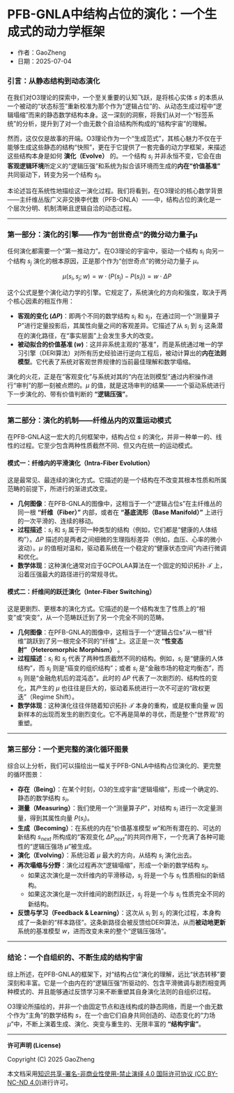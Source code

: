 # **PFB-GNLA中结构占位的演化：一个生成式的动力学框架**

- 作者：GaoZheng
- 日期：2025-07-04

### 引言：从静态结构到动态演化

在我们对O3理论的探索中，一个至关重要的认知飞跃，是将核心实体 $s$ 的本质从一个被动的“状态标签”重新校准为那个作为“逻辑占位”的、从动态生成过程中“逻辑塌缩”而来的静态数学结构本身。这一深刻的洞察，将我们从对一个“标签系统”的分析，提升到了对一个由无数个自洽结构所构成的“结构宇宙”的理解。

然而，这仅仅是故事的开端。O3理论作为一个“生成范式”，其核心魅力不仅在于能够生成这些静态的结构“快照”，更在于它提供了一套完备的动力学框架，来描述这些结构本身是如何 **演化（Evolve）** 的。一个结构 $s_i$ 并非永恒不变，它会在由**客观逻辑环境**所定义的“逻辑压强”和系统为拟合该环境而生成的**内在“价值基准”** 共同驱动下，转变为另一个结构 $s_j$。

本论述旨在系统性地描绘这一演化过程。我们将看到，在O3理论的核心数学背景——主纤维丛版广义非交换李代数（PFB-GNLA）——中，结构占位的演化是一个层次分明、机制清晰且逻辑自洽的动态过程。

---

### 第一部分：演化的引擎——作为“创世奇点”的微分动力量子μ

任何演化都需要一个“第一推动力”。在O3理论的宇宙中，驱动一个结构 $s_i$ 向另一个结构 $s_j$ 演化的根本原因，正是那个作为“创世奇点”的微分动力量子 $\mu$。

$$\mu(s_i, s_j; w) = w \cdot (P(s_j) - P(s_i)) = w \cdot \Delta P$$

这个公式是整个演化动力学的引擎。它规定了，系统演化的方向和强度，取决于两个核心因素的相互作用：

*   **客观的变化 ($\Delta P$)**：即两个不同的数学结构 $s_i$ 和 $s_j$，在通过同一个“测量算子P”进行定量投影后，其属性向量之间的客观差异。它描述了从 $s_i$ 到 $s_j$ 这条潜在的演化路径，在“事实层面”上会发生多大的改变。
*   **被动拟合的价值基准 ($w$)**：这并非系统主观的“基准”，而是系统通过唯一的学习引擎（DERI算法）对所有历史经验进行逆向工程后，被动计算出的**内在法则模型**。它代表了系统对客观世界规律的当前最佳理解和数学塌缩。

演化的火花，正是在“客观变化”与系统对其的“内在法则模型”通过内积操作进行“审判”的那一刻被点燃的。$\mu$ 的值，就是这场审判的结果——一个驱动系统进行下一步演化的、带有价值判断的 **“逻辑压强”**。

---

### 第二部分：演化的机制——纤维丛内的双重运动模式

在PFB-GNLA这一宏大的几何框架中，结构占位 $s$ 的演化，并非一种单一的、线性的过程。它至少包含两种性质截然不同、但又内在统一的运动模式。

#### 模式一：纤维内的平滑演化（Intra-Fiber Evolution）

这是最常见、最连续的演化方式。它描述的是一个结构在不改变其根本性质和所属范畴的前提下，所进行的渐进式改变。

*   **几何图像**：在PFB-GNLA的图像中，这相当于一个“逻辑占位s”在主纤维丛的同一根 **“纤维（Fiber）”** 内部，或者在 **“基底流形（Base Manifold）”** 上进行的一次平滑的、连续的移动。
*   **过程描述**：$s_i$ 和 $s_j$ 属于同一种类型的结构（例如，它们都是“健康的人体结构”）。$\Delta P$ 描述的是两者之间细微的生理指标差异（例如，血压、心率的微小波动）。$\mu$ 的值相对温和，驱动着系统在一个稳定的“健康状态空间”内进行微调和优化。
*   **数学体现**：这种演化通常对应于GCPOLAA算法在一个固定的知识拓扑 $\mathcal{T}$ 上，沿着压强最大的路径进行的常规寻优。

#### 模式二：纤维间的跃迁演化（Inter-Fiber Switching）

这是更剧烈、更根本的演化方式。它描述的是一个结构发生了性质上的“相变”或“突变”，从一个范畴跃迁到了另一个完全不同的范畴。

*   **几何图像**：在PFB-GNLA的图像中，这相当于一个“逻辑占位s”从一根“纤维”跳跃到了另一根完全不同的“纤维”上。这正是一次 **“性变态射”（Heteromorphic Morphism）** 。
*   **过程描述**：$s_i$ 和 $s_j$ 代表了两种性质截然不同的结构。例如，$s_i$ 是“健康的人体结构”，而 $s_j$ 则是“癌变的组织结构”；或者 $s_i$ 是“金融市场的稳定均衡态”，而 $s_j$ 则是“金融危机后的混沌态”。此时的 $\Delta P$ 代表了一次剧烈的、结构性的变化，其产生的 $\mu$ 也往往是巨大的，驱动着系统进行一次不可逆的“政权更迭”（Regime Shift）。
*   **数学体现**：这种演化往往伴随着知识拓扑 $\mathcal{T}$ 本身的重构，或是权重向量 $w$ 因新样本的出现而发生的剧烈变化。它不再是简单的寻优，而是整个“世界观”的重塑。

---

### 第三部分：一个更完整的演化循环图景

综合以上分析，我们可以描绘出一幅关于PFB-GNLA中结构占位演化的、更完整的循环图景：

*   **存在（Being）**：在某个时刻，O3的生成宇宙“逻辑塌缩”，形成一个确定的、静态的数学结构 $s_i$。
*   **测量（Measuring）**：我们使用一个“测量算子$P$”，对结构 $s_i$ 进行一次定量测量，得到其属性向量 $P(s_i)$。
*   **生成（Becoming）**：在系统的内在“价值基准模型 $w$”和所有潜在的、可达的新结构 $s_{next}$ 所构成的“客观变化 $\Delta P_{next}$”的共同作用下，一个充满了各种可能性的“逻辑压强场 $\mu$”被生成。
*   **演化（Evolving）**：系统沿着 $\mu$ 最大的方向，从结构 $s_i$ 演化出去。
*   **再次塌缩与分野**：演化过程再次“逻辑塌缩”，形成一个新的数学结构 $s_j$。
    *   如果这次演化是一次纤维内的平滑移动，$s_j$ 将是一个与 $s_i$ 性质相似的新结构。
    *   如果这次演化是一次纤维间的剧烈跃迁，$s_j$ 将是一个与 $s_i$ 性质完全不同的新结构。
*   **反馈与学习（Feedback & Learning）**：这次从 $s_i$ 到 $s_j$ 的演化过程，本身构成了一条新的“样本路径”。这条新路径会被反馈给DERI算法，从而**被动地更新**系统的基准模型 $w$，进而改变未来的整个“逻辑压强场”。

---

### 结论：一个自组织的、不断生成的结构宇宙

综上所述，在PFB-GNLA的框架下，对“结构占位”演化的理解，远比“状态转移”要深刻和丰富。它是一个由内在的“逻辑压强”所驱动的、包含平滑微调与剧烈相变两种模式的、并且能够通过反馈学习来不断重塑其自身演化法则的自组织过程。

O3理论所描绘的，并非一个由固定节点和连线构成的静态网络，而是一个由无数个作为“主角”的数学结构 $s$，在一个由它们自身共同创造的、动态变化的“力场 $μ$”中，不断上演着生成、演化、突变与重生的、无限丰富的 **“结构宇宙”**。

---

**许可声明 (License)**

Copyright (C) 2025 GaoZheng 

本文档采用[知识共享-署名-非商业性使用-禁止演绎 4.0 国际许可协议 (CC BY-NC-ND 4.0)](https://creativecommons.org/licenses/by-nc-nd/4.0/deed.zh-Hans)进行许可。
